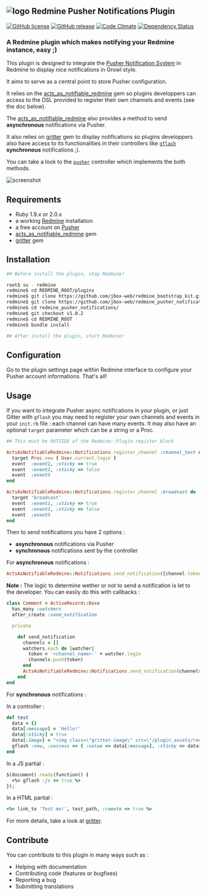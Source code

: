 ## ![logo](https://raw.github.com/jbox-web/redmine_pusher_notifications/gh-pages/images/pusher_logo.png) Redmine Pusher Notifications Plugin

[![GitHub license](https://img.shields.io/github/license/jbox-web/redmine_pusher_notifications.svg)](https://github.com/jbox-web/redmine_pusher_notifications/blob/devel/LICENSE)
[![GitHub release](https://img.shields.io/github/release/jbox-web/redmine_pusher_notifications.svg)](https://github.com/jbox-web/redmine_pusher_notifications/releases/latest)
[![Code Climate](https://codeclimate.com/github/jbox-web/redmine_pusher_notifications.png)](https://codeclimate.com/github/jbox-web/redmine_pusher_notifications)
[![Dependency Status](https://gemnasium.com/jbox-web/redmine_pusher_notifications.svg)](https://gemnasium.com/jbox-web/redmine_pusher_notifications)

### A Redmine plugin which makes notifying your Redmine instance, easy ;)

This plugin is designed to integrate the [Pusher Notification System](http://pusher.com) in Redmine to display nice notifications in Growl style.

It aims to serve as a central point to store Pusher configuration.

It relies on the  [acts_as_notifiable_redmine](https://github.com/jbox-web/acts_as_notifiable_redmine) gem so plugins developpers can access to the DSL provided to register their own channels and events (see the doc below).

The [acts_as_notifiable_redmine](https://github.com/jbox-web/acts_as_notifiable_redmine) also provides a method to send **asynchronous** notifications via Pusher.

It also relies on [gritter](https://github.com/RobinBrouwer/gritter) gem to display notifications so plugins developpers also have access to its functionalities in their controllers like [```gflash```](https://github.com/RobinBrouwer/gritter#gflash) **synchronous** notifications ;).

You can take a look to the [```pusher```](https://github.com/jbox-web/redmine_pusher_notifications/blob/devel/app/controllers/pusher_controller.rb) controller which implements the both methods.

![screenshot](https://raw.github.com/jbox-web/redmine_pusher_notifications/gh-pages/images/screenshot.png)

## Requirements

* Ruby 1.9.x or 2.0.x
* a working [Redmine](http://www.redmine.org/) installation
* a free account on [Pusher](http://pusher.com)
* [acts_as_notifiable_redmine](https://github.com/jbox-web/acts_as_notifiable_redmine) gem
* [gritter](https://github.com/RobinBrouwer/gritter) gem

## Installation

```sh
## Before install the plugin, stop Redmine!

root$ su - redmine
redmine$ cd REDMINE_ROOT/plugins
redmine$ git clone https://github.com/jbox-web/redmine_bootstrap_kit.git
redmine$ git clone https://github.com/jbox-web/redmine_pusher_notifications.git
redmine$ cd redmine_pusher_notifications/
redmine$ git checkout v1.0.2
redmine$ cd REDMINE_ROOT
redmine$ bundle install

## After install the plugin, start Redmine!
```

## Configuration

Go to the plugin settings page within Redmine interface to configure your Pusher account informations. That's all!

## Usage

If you want to integrate Pusher async notifications in your plugin, or just Gitter with ```gflash``` you may need to register your own channels and events in your ```init.rb``` file : each channel can have many events. It may also have an optional ```target``` parameter which can be a string or a Proc.

```ruby
## This must be OUTSIDE of the Redmine::Plugin.register block

ActsAsNotifiableRedmine::Notifications.register_channel :channel_test do
  target Proc.new { User.current.login }
  event  :event1, :sticky => true
  event  :event2, :sticky => false
  event  :event3
end

ActsAsNotifiableRedmine::Notifications.register_channel :broadcast do
  target 'broadcast'
  event  :event1, :sticky => true
  event  :event2, :sticky => false
  event  :event3
end
```

Then to send notifications you have 2 options :
* **asynchronous** notifications via Pusher
* **synchronous** notifications sent by the controller

For **asynchronous** notifications :

```ruby
ActsAsNotifiableRedmine::Notifications.send_notification([channel.token], event.name, {:title => 'Hello!', :message => 'This is a test message !'})
```

**Note :** The logic to determine wether or not to send a notification is let to the developer. You can easily do this with callbacks :

```ruby
class Comment < ActiveRecord::Base
  has_many :watchers
  after_create :send_notification

  private

    def send_notification
      channels = []
      watchers.each do |watcher|
        token = '<channel_name>-' + watcher.login
        channels.push(token)
      end
      ActsAsNotifiableRedmine::Notifications.send_notification(channels, <event_name>, {:title => 'Hello!', :message => 'This is a test message !'})
    end
end
```

For **synchronous** notifications :

In a controller :

```ruby
def test
  data = {}
  data[:message] = 'Hello!'
  data[:sticky] = true
  data[:image] = "<img class=\"gritter-image\" src=\"/plugin_assets/redmine_pusher_notifications/images/ok.png\">"
  gflash :now, :success => { :value => data[:message], :sticky => data[:sticky], :image => data[:image] }
end
```

In a JS partial :

```ruby
$(document).ready(function() {
  <%= gflash :js => true %>
});
```

In a HTML partial :

```ruby
<%= link_to 'Test me!', test_path, :remote => true %>
```

For more details, take a look at [gritter](https://github.com/RobinBrouwer/gritter#gflash).

## Contribute

You can contribute to this plugin in many ways such as :
* Helping with documentation
* Contributing code (features or bugfixes)
* Reporting a bug
* Submitting translations

